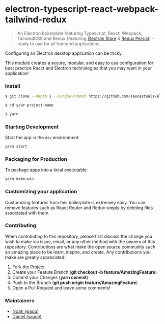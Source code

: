 # electron-typescript-react-webpack-tailwind-redux

>An Electron boilerplate featuring Typescript, React, Webpack, TailwindCSS and Redux (featuring [Electron Store](https://github.com/sindresorhus/electron-store) & [Redux Persist](https://github.com/saucesteals/electron-persist-secure)) - ready to use for all frontend applications.

Configuring an Electron desktop application can be tricky.

This module creates a secure, modular, and easy to use configuration for best practice React and Electron technologies that you may want in your application!

### Install


```sh
$ git clone --depth 1 --single-branch https://github.com/saucesteals/electron-typescript-react-tailwind-redux.git your-project-name

$ cd your-project-name

$ yarn
```

### Starting Development

Start the app in the `dev` environment:
```sh
yarn start
```

### Packaging for Production
To package apps into a local executable:
```sh
yarn make:win
```

### Customizing your application
Customizing features from this boilerplate is extremely easy. You can remove features such as React Router and Redux simply by deleting files associated with them.

### Contributing
When contributing to this repository, please first discuss the change you wish to make via issue, email, or any other method with the owners of this repository.
Contributions are what make the open source community such an amazing place to be learn, inspire, and create. Any contributions you make are greatly appreciated.

1. Fork the Project
2. Create your Feature Branch (**git checkout -b feature/AmazingFeature**)
3. Commit your Changes (**yarn commit**)
4. Push to the Branch (**git push origin feature/AmazingFeature**)
5. Open a Pull Request and leave some comments!


### Maintainers
* [Noah (wadu)](https://github.com/fourwadu/)
* [Daniel (sauce)](https://github.com/saucesteals/)
